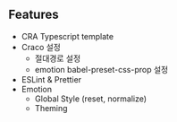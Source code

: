 ## Features

- CRA Typescript template
- Craco 설정
  - 절대경로 설정
  - emotion babel-preset-css-prop 설정
- ESLint & Prettier
- Emotion
  - Global Style (reset, normalize)
  - Theming
